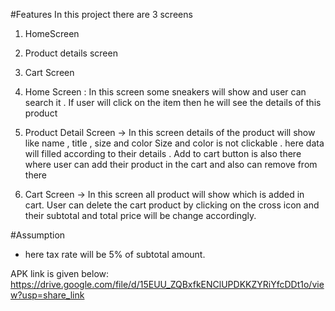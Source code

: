 #Features
In this project there are 3 screens

1) HomeScreen
2) Product details screen
3) Cart Screen

1) Home Screen :  In this screen some sneakers will show and user can search it . If user will click
   on the item
   then he will see the details of this product
2) Product Detail Screen -> In this screen details of the product will show like name , title , size
   and color
   Size and color is not clickable . here data will filled according to their details .
   Add to cart button is also there where user can add their product in the cart and also can remove
   from there
3) Cart Screen -> In this screen all product will show which is added in cart. User can delete the
   cart product by clicking on
   the cross icon and their subtotal and total price will be change accordingly.

#Assumption
- here tax rate will be 5% of subtotal amount.


APK link is given below:
https://drive.google.com/file/d/15EUU_ZQBxfkENClUPDKKZYRiYfcDDt1o/view?usp=share_link

